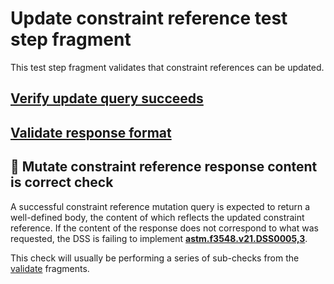 # Update constraint reference test step fragment

This test step fragment validates that constraint references can be updated.

## [Verify update query succeeds](./update_query.md)

## [Validate response format](./update_format.md)

## 🛑 Mutate constraint reference response content is correct check

A successful constraint reference mutation query is expected to return a well-defined body, the content of which reflects the updated constraint reference.
If the content of the response does not correspond to what was requested, the DSS is failing to implement **[astm.f3548.v21.DSS0005,3](../../../../../../../requirements/astm/f3548/v21.md)**.

This check will usually be performing a series of sub-checks from the [validate](../validate) fragments.
